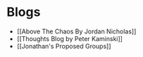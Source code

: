 # Blogs
- [[Above The Chaos By Jordan Nicholas]]
- [[Thoughts Blog by Peter Kaminski]]
- [[Jonathan's Proposed Groups]]
